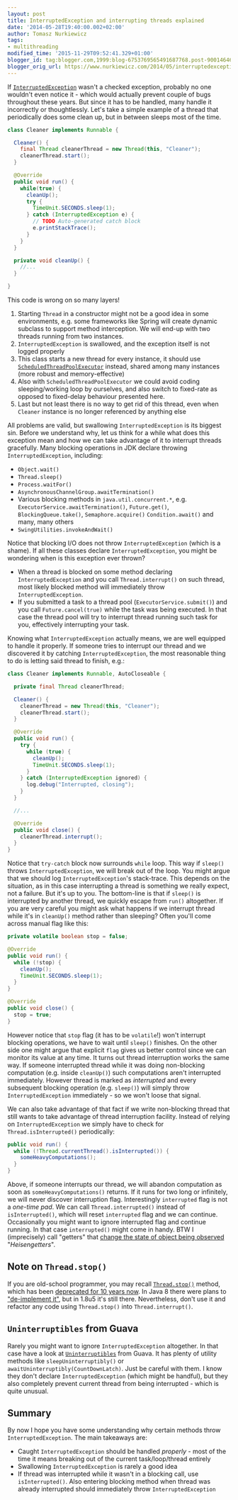 ```yaml
---
layout: post
title: InterruptedException and interrupting threads explained
date: '2014-05-28T19:40:00.002+02:00'
author: Tomasz Nurkiewicz
tags:
- multithreading
modified_time: '2015-11-29T09:52:41.329+01:00'
blogger_id: tag:blogger.com,1999:blog-6753769565491687768.post-9001464640366716101
blogger_orig_url: https://www.nurkiewicz.com/2014/05/interruptedexception-and-interrupting.html
---
```


If
[`InterruptedException`](http://docs.oracle.com/javase/8/docs/api/java/lang/InterruptedException.html)
wasn't a checked exception, probably no one wouldn't even notice it - which
would actually prevent couple of bugs throughout these years. But since
it has to be handled, many handle it incorrectly or thoughtlessly.
Let's take a simple example of a thread that periodically does some
clean up, but in between sleeps most of the time.


```java
class Cleaner implements Runnable {

  Cleaner() {
    final Thread cleanerThread = new Thread(this, "Cleaner");
    cleanerThread.start();
  }

  @Override
  public void run() {
    while(true) {
      cleanUp();
      try {
        TimeUnit.SECONDS.sleep(1);
      } catch (InterruptedException e) {
        // TODO Auto-generated catch block
        e.printStackTrace();
      }
    }
  }

  private void cleanUp() {
    //...
  }

}
```

This code is wrong on so many layers!


1.  Starting `Thread` in a constructor might not be a good idea in some
    environments, e.g. some frameworks like Spring will create dynamic
    subclass to support method interception. We will end-up with two
    threads running from two instances.
2.  `InterruptedException` is swallowed, and the exception itself is not
    logged properly
3.  This class starts a new thread for every instance, it should use
    [`ScheduledThreadPoolExecutor`](http://docs.oracle.com/javase/8/docs/api/java/util/concurrent/ScheduledThreadPoolExecutor.html)
    instead, shared among many instances (more robust and
    memory-effective)
4.  Also with `ScheduledThreadPoolExecutor` we could avoid coding
    sleeping/working loop by ourselves, and also switch to fixed-rate as
    opposed to fixed-delay behaviour presented here.
5.  Last but not least there is no way to get rid of this thread, even
    when `Cleaner` instance is no longer referenced by anything else

All problems are valid, but swallowing `InterruptedException` is its
biggest sin. Before we understand why, let us think for a while what
does this exception mean and how we can take advantage of it to
interrupt threads gracefully. Many blocking operations in JDK declare
throwing `InterruptedException`, including:


-   `Object.wait()`
-   `Thread.sleep()`
-   `Process.waitFor()`
-   `AsynchronousChannelGroup.awaitTermination()`
-   Various blocking methods in `java.util.concurrent.*`, e.g.
    `ExecutorService.awaitTermination()`, `Future.get()`,
    `BlockingQueue.take()`, `Semaphore.acquire()` `Condition.await()`
    and many, many others
-   `SwingUtilities.invokeAndWait()`

Notice that blocking I/O does not throw `InterruptedException` (which is
a shame). If all these classes declare `InterruptedException`, you might
be wondering when is this exception ever thrown?


-   When a thread is blocked on some method declaring
    `InterruptedException` and you call `Thread.interrupt()` on such
    thread, most likely blocked method will immediately throw
    `InterruptedException`.
-   If you submitted a task to a thread pool
    (`ExecutorService.submit()`) and you call `Future.cancel(true)`
    while the task was being executed. In that case the thread pool will
    try to interrupt thread running such task for you, effectively
    interrupting your task.

Knowing what `InterruptedException` actually means, we are well equipped
to handle it properly. If someone tries to interrupt our thread and we
discovered it by catching `InterruptedException`, the most reasonable
thing to do is letting said thread to finish, e.g.:


```java
class Cleaner implements Runnable, AutoCloseable {

  private final Thread cleanerThread;

  Cleaner() {
    cleanerThread = new Thread(this, "Cleaner");
    cleanerThread.start();
  }

  @Override
  public void run() {
    try {
      while (true) {
        cleanUp();
        TimeUnit.SECONDS.sleep(1);
      }
    } catch (InterruptedException ignored) {
      log.debug("Interrupted, closing");
    }
  }

  //...   

  @Override
  public void close() {
    cleanerThread.interrupt();
  }
}
```

Notice that `try-catch` block now surrounds `while` loop. This way if
`sleep()` throws `InterruptedException`, we will break out of the loop.
You might argue that we should log `InterruptedException`'s
stack-trace. This depends on the situation, as in this case interrupting
a thread is something we really expect, not a failure. But it's up to
you. The bottom-line is that if `sleep()` is interrupted by another
thread, we quickly escape from `run()` altogether. If you are very
careful you might ask what happens if we interrupt thread while it's in
`cleanUp()` method rather than sleeping? Often you'll come across
manual flag like this:


```java
private volatile boolean stop = false;

@Override
public void run() {
  while (!stop) {
    cleanUp();
    TimeUnit.SECONDS.sleep(1);
  }
}

@Override
public void close() {
  stop = true;
}
```

However notice that `stop` flag (it has to be `volatile`!) won't
interrupt blocking operations, we have to wait until `sleep()` finishes.
On the other side one might argue that explicit `flag` gives us better
control since we can monitor its value at any time. It turns out thread
interruption works the same way. If someone interrupted thread while it
was doing non-blocking computation (e.g. inside `cleanUp()`) such
computations aren't interrupted immediately. However thread is marked
as *interrupted* and every subsequent blocking operation (e.g.
`sleep()`) will simply throw `InterruptedException` immediately - so we
won't loose that signal.

We can also take advantage of that fact if we write non-blocking thread
that still wants to take advantage of thread interruption facility.
Instead of relying on `InterruptedException` we simply have to check for
`Thread.isInterrupted()` periodically:


```java
public void run() {
  while (!Thread.currentThread().isInterrupted()) {
    someHeavyComputations();
  }
}
```

Above, if someone interrupts our thread, we will abandon computation as
soon as `someHeavyComputations()` returns. If it runs for two long or
infinitely, we will never discover interruption flag. Interestingly
`interrupted` flag is not a *one-time pad*. We can call
`Thread.interrupted()` instead of `isInterrupted()`, which will reset
`interrupted` flag and we can continue. Occasionally you might want to
ignore interrupted flag and continue running. In that case
`interrupted()` might come in handy. BTW I (imprecisely) call
\"getters\" that [change the state of object being
observed](http://en.wikipedia.org/wiki/Observer_effect_(physics))
\"*Heisengetters*\".


## Note on `Thread.stop()`

If you are old-school programmer, you may recall
[`Thread.stop()`](http://docs.oracle.com/javase/8/docs/api/java/lang/Thread.html#stop--)
method, which has been [deprecated for 10 years
now](http://docs.oracle.com/javase/1.5.0/docs/guide/misc/threadPrimitiveDeprecation.html).
In Java 8 there were plans to [\"de-implement
it\"](http://cs.oswego.edu/pipermail/concurrency-interest/2013-December/012028.html),
but in 1.8u5 it's still there. Nevertheless, don't use it and refactor
any code using `Thread.stop()` into `Thread.interrupt()`.


## `Uninterruptibles` from Guava

Rarely you might want to ignore `InterruptedException` altogether. In
that case have a look at
[`Uninterruptibles`](http://docs.guava-libraries.googlecode.com/git/javadoc/com/google/common/util/concurrent/Uninterruptibles.html)
from Guava. It has plenty of utility methods like
`sleepUninterruptibly()` or `awaitUninterruptibly(CountDownLatch)`. Just
be careful with them. I know they don't declare `InterruptedException`
(which might be handful), but they also completely prevent current
thread from being interrupted - which is quite unusual.


## Summary

By now I hope you have some understanding why certain methods throw
`InterruptedException`. The main takeaways are:


-   Caught `InterruptedException` should be handled *properly* - most of
    the time it means breaking out of the current task/loop/thread
    entirely
-   Swallowing `InterruptedException` is rarely a good idea
-   If thread was interrupted while it wasn't in a blocking call, use
    `isInterrupted()`. Also entering blocking method when thread was
    already interrupted should immediately throw `InterruptedException`
